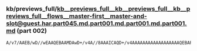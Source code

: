 ### kb/previews_full/kb__previews_full__kb__previews_full__kb__previews_full__flows__master-first__master-and-slot@guest.har.part045.md.part001.md.part001.md.part001.md (part 002)

```md
A/v7/AAEB/wD//wEAAQEBAAMDAwD+/v4A//8AAAICAQD+/v4AAAAAAAAAAAAAAAAAAQEBAP///wACAgIA/f//AP8A/gAAAAAA////AP///wD+//4A/vv9AAMDAwD/AQAA//8AAP///wD+/v4AAQEBAAAAAAAD
```

```
